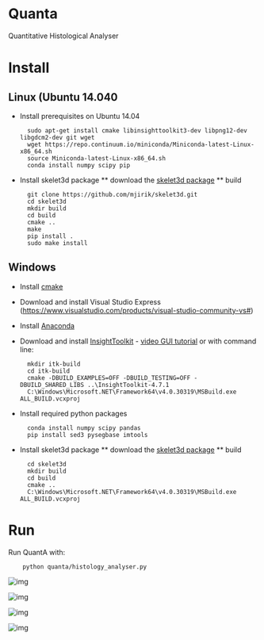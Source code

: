 # Quanta 
Quantitative Histological Analyser

# Install

## Linux (Ubuntu 14.040

* Install prerequisites on Ubuntu 14.04

        sudo apt-get install cmake libinsighttoolkit3-dev libpng12-dev libgdcm2-dev git wget
        wget https://repo.continuum.io/miniconda/Miniconda-latest-Linux-x86_64.sh
        source Miniconda-latest-Linux-x86_64.sh
        conda install numpy scipy pip
        

* Install skelet3d package 
** download the [skelet3d package](https://github.com/mjirik/skelet3d)
** build

        git clone https://github.com/mjirik/skelet3d.git
        cd skelet3d
        mkdir build
        cd build 
        cmake ..
        make 
        pip install .
        sudo make install

    
## Windows 
 
* Install [cmake](https://cmake.org/)
* Download and install Visual Studio Express (https://www.visualstudio.com/products/visual-studio-community-vs#)
* Install [Anaconda](https://www.continuum.io/downloads) 
* Download and install [InsightToolkit](http://www.itk.org/) - [video GUI tutorial](https://www.youtube.com/watch?v=f79joU6FTFQ) or with command line:

        mkdir itk-build
        cd itk-build
        cmake -DBUILD_EXAMPLES=OFF -DBUILD_TESTING=OFF -DBUILD_SHARED_LIBS ..\InsightToolkit-4.7.1
        C:\Windows\Microsoft.NET\Framework64\v4.0.30319\MSBuild.exe ALL_BUILD.vcxproj
        
* Install required python packages

        conda install numpy scipy pandas
        pip install sed3 pysegbase imtools

* Install skelet3d package 
** download the [skelet3d package](https://github.com/mjirik/skelet3d)
** build

        cd skelet3d
        mkdir build
        cd build 
        cmake ..
        C:\Windows\Microsoft.NET\Framework64\v4.0.30319\MSBuild.exe ALL_BUILD.vcxproj
        

        

# Run 

Run QuantA with:

        python quanta/histology_analyser.py

![img](http://147.228.240.61/queetech/www/quanta01.png)

![img](http://147.228.240.61/queetech/www/quanta03.png)

![img](http://147.228.240.61/queetech/www/quanta07.png)

![img](http://147.228.240.61/queetech/www/quanta08.png)
